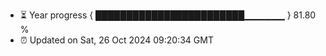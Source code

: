 - ⏳ Year progress { ████████████████████████▁▁▁▁▁▁ } 81.80 %
- ⏰ Updated on Sat, 26 Oct 2024 09:20:34 GMT

